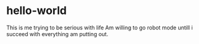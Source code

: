# hello-world
This is me trying to be serious with life
Am willing to go robot mode untill i succeed with everything am putting out.
